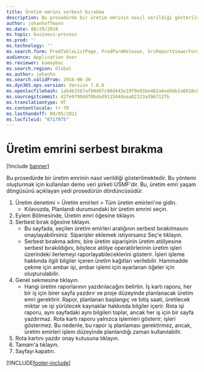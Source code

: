 ```yaml
---
title: Üretim emrini serbest bırakma
description: Bu prosedürde bir üretim emrinin nasıl verildiği gösterilmektedir.
author: johanhoffmann
ms.date: 08/29/2018
ms.topic: business-process
ms.prod: ''
ms.technology: ''
ms.search.form: ProdTableListPage, ProdParmRelease, SrsReportViewerForm, ProdSetupRelease
audience: Application User
ms.reviewer: kamaybac
ms.search.region: Global
ms.author: johanho
ms.search.validFrom: 2016-06-30
ms.dyn365.ops.version: Version 7.0.0
ms.openlocfilehash: 1ab4b3567afb0d07c98d442e19f9e91be482a6eebbb2a0810c892cb60209fdcf
ms.sourcegitcommit: 42fe9790ddf0bdad911544deaa82123a396712fb
ms.translationtype: HT
ms.contentlocale: tr-TR
ms.lasthandoff: 08/05/2021
ms.locfileid: "6717975"
---
```

# <a name="release-a-production-order"></a>Üretim emrini serbest bırakma

[!include [banner](../../includes/banner.md)]

Bu prosedürde bir üretim emrinin nasıl verildiği gösterilmektedir. Bu yöntemi oluşturmak için kullanılan demo veri şirketi USMF'dir. Bu, üretim emri yaşam döngüsünü açıklayan yedi prosedürün dördüncüsüdür.

1. Üretim denetimi > Üretim emirleri > Tüm üretim emirleri'ne gidin.
    * Kılavuzda, Planlandı durumundaki bir üretim emrini seçin.  
2. Eylem Bölmesinde, Üretim emri öğesine tıklayın.
3. Serbest bırak öğesine tıklayın.
    * Bu sayfada, seçilen üretim emirleri aralığının serbest bırakılmasını onaylayabilirsiniz. Siparişler eklemek istiyorsanız Seç'e tıklayın.  
    * Serbest bırakma adımı, bire üretim siparişinin üretim atölyesine serbest bırakıldığını, böylece atölye operatörlerinin üretim işleri üzerindeki ilerlemeyi raporlayabileceklerini gösterir. İşleri işleme hakkında ilgili bilgiler içeren üretim kağıtları verilebilir. Hammadde çekme için ambar işi, ambar işlemi için ayarlanan öğeler için oluşturulabilir.  
4. Genel sekmesine tıklayın.
    * Hangi üretim raporlarının yazdırılacağını belirtin. İş kartı raporu, her bir iş için birer sayfa yazdırır ve proje düzeyinde planlanacak üretim emri gerektirir. Rapor, planlanan başlangıç ve bitiş saati, üretilecek miktar ve işi yürütecek kaynaklar hakkında bilgiler içerir. Rota işi raporu, aynı sayfadaki aynı bilgileri toplar, ancak her iş için bir sayfa yazdırmaz. Rota kartı raporu yalnızca işlemleri gösterir; işleri göstermez. Bu nedenle, bu rapor iş planlaması gerektirmez, ancak, üretim emirleri işlem düzeyinde planlandığı zaman kullanılabilir.  
5. Rota kartını yazdır onay kutusuna tıklayın.
6. Tamam'a tıklayın.
7. Sayfayı kapatın.



[!INCLUDE[footer-include](../../../includes/footer-banner.md)]